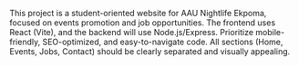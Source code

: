 <!-- Use this file to provide workspace-specific custom instructions to Copilot. For more details, visit https://code.visualstudio.com/docs/copilot/copilot-customization#_use-a-githubcopilotinstructionsmd-file -->

This project is a student-oriented website for AAU Nightlife Ekpoma, focused on events promotion and job opportunities. The frontend uses React (Vite), and the backend will use Node.js/Express. Prioritize mobile-friendly, SEO-optimized, and easy-to-navigate code. All sections (Home, Events, Jobs, Contact) should be clearly separated and visually appealing.
